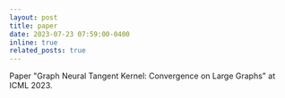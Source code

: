 ```yaml
---
layout: post
title: paper
date: 2023-07-23 07:59:00-0400
inline: true
related_posts: true
---
```


Paper "Graph Neural Tangent Kernel: Convergence on Large Graphs" at ICML 2023.